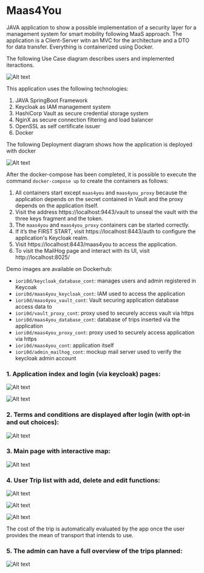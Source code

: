 # Maas4You
JAVA application to show a possible implementation of a security layer for a management system for smart mobility following MaaS approach.
The application is a Client-Server witn an MVC for the architecture and a DTO for data transfer. Everything is containerized using Docker.

The following Use Case diagram describes users and implemented iteractions.

![Alt text](src/main/resources/templates/Use_Case.jpg "UC diagram")

This application uses the following technologies:
1. JAVA SpringBoot Framework
2. Keycloak as IAM management system
3. HashiCorp Vault as secure credential storage system
4. NginX as secure connection filtering and load balancer
5. OpenSSL as self certificate issuer
6. Docker

The following Deployment diagram shows how the application is deployed with docker

![Alt text](src/main/resources/templates/Deployment_Diagram.jpg "Deployment diagram")

After the docker-compose has been completed, it is possible to execute the command `docker-compose up` to create the containers as follows:
1. All containers start except `maas4you` and `maas4you_proxy` because the application depends on the secret contained in Vault and the proxy depends on the application itself.
2. Visit the address https://localhost:9443/vault to unseal the vault with the three keys fragment and the token.
3. The `maas4you` and `maas4you_proxy` containers can be started correctly.
4. If it’s the FIRST START, visit https://localhost:8443/auth to configure the application's Keycloak realm.
5. Visit https://localhost:8443/maas4you to access the application.
6. To visit the MailHog page and interact with its UI, visit http://localhost:8025/

Demo images are available on Dockerhub:

- `iori0d/keycloak_database_cont`: manages users and admin registered in Keycoak
- `iori0d/maas4you_keycloak_cont`: IAM used to access the application
- `iori0d/maas4you_vault_cont`: Vault securing application database access data to
- `iori0d/vault_proxy_cont`: proxy used to securely access vault via https
- `iori0d/maas4you_database_cont`: database of trips inserted via the application
- `iori0d/maas4you_proxy_cont`: proxy used to securely access application via https
- `iori0d/maas4you_cont`: application itself
- `iori0d/admin_mailhog_cont`: mockup mail server used to verify the keycloak admin account

### 1. Application index and login (via keycloak) pages:

![Alt text](src/main/resources/templates/01_Index.png "Index")

![Alt text](src/main/resources/templates/02_Login.png "Login")

### 2. Terms and conditions are displayed after login (with opt-in and out choices):

![Alt text](src/main/resources/templates/03_Terms.png "Terms")

### 3. Main page with interactive map:

![Alt text](src/main/resources/templates/Home.png "Home")

### 4. User Trip list with add, delete and edit functions:

![Alt text](src/main/resources/templates/04_Trips.png "User Trips")

![Alt text](src/main/resources/templates/05_AddTrip.png "User Add Trip")

![Alt text](src/main/resources/templates/05_EditTrip.png "User Edit Trip")

The cost of the trip is automatically evaluated by the app once the user provides the mean of transport that intends to use.

### 5. The admin can have a full overview of the trips planned:

![Alt text](src/main/resources/templates/06_AdminSummary.png "Admin Summary")
